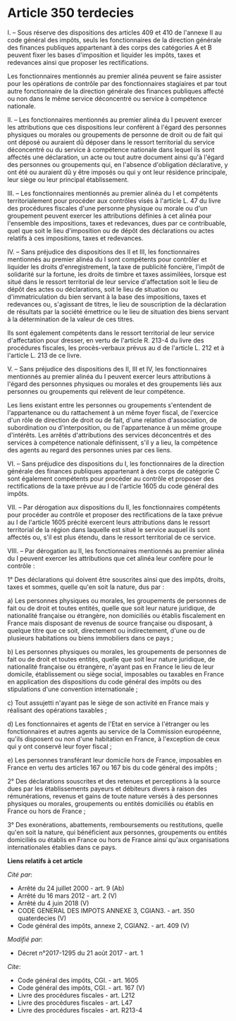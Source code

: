 # Article 350 terdecies

I. – Sous réserve des dispositions des articles 409 et 410 de l'annexe II au code général des impôts, seuls les
fonctionnaires de la direction générale des finances publiques appartenant à des corps des catégories A et B peuvent fixer
les bases d'imposition et liquider les impôts, taxes et redevances ainsi que proposer les rectifications.

Les fonctionnaires mentionnés au premier alinéa peuvent se faire assister pour les opérations de contrôle par des
fonctionnaires stagiaires et par tout autre fonctionnaire de la direction générale des finances publiques affecté ou non dans
le même service déconcentré ou service à compétence nationale.

II. – Les fonctionnaires mentionnés au premier alinéa du I peuvent exercer les attributions que ces dispositions leur
confèrent à l'égard des personnes physiques ou morales ou groupements de personne de droit ou de fait qui ont déposé ou
auraient dû déposer dans le ressort territorial du service déconcentré ou du service à compétence nationale dans lequel ils
sont affectés une déclaration, un acte ou tout autre document ainsi qu'à l'égard des personnes ou groupements qui, en
l'absence d'obligation déclarative, y ont été ou auraient dû y être imposés ou qui y ont leur résidence principale, leur
siège ou leur principal établissement.

III. – Les fonctionnaires mentionnés au premier alinéa du I et compétents territorialement pour procéder aux contrôles visés
à l'article L. 47 du livre des procédures fiscales d'une personne physique ou morale ou d'un groupement peuvent exercer les
attributions définies à cet alinéa pour l'ensemble des impositions, taxes et redevances, dues par ce contribuable, quel que
soit le lieu d'imposition ou de dépôt des déclarations ou actes relatifs à ces impositions, taxes et redevances.

IV. – Sans préjudice des dispositions des II et III, les fonctionnaires mentionnés au premier alinéa du I sont compétents
pour contrôler et liquider les droits d'enregistrement, la taxe de publicité foncière, l'impôt de solidarité sur la fortune,
les droits de timbre et taxes assimilées, lorsque est situé dans le ressort territorial de leur service d'affectation soit le
lieu de dépôt des actes ou déclarations, soit le lieu de situation ou d'immatriculation du bien servant à la base des
impositions, taxes et redevances ou, s'agissant de titres, le lieu de souscription de la déclaration de résultats par la
société émettrice ou le lieu de situation des biens servant à la détermination de la valeur de ces titres.

Ils sont également compétents dans le ressort territorial de leur service d'affectation pour dresser, en vertu de l'article
R. 213-4 du livre des procédures fiscales, les procès-verbaux prévus au d de l'article L. 212 et à l'article L. 213 de ce
livre.

V. – Sans préjudice des dispositions des II, III et IV, les fonctionnaires mentionnés au premier alinéa du I peuvent exercer
leurs attributions à l'égard des personnes physiques ou morales et des groupements liés aux personnes ou groupements qui
relèvent de leur compétence.

Les liens existant entre les personnes ou groupements s'entendent de l'appartenance ou du rattachement à un même foyer
fiscal, de l'exercice d'un rôle de direction de droit ou de fait, d'une relation d'association, de subordination ou
d'interposition, ou de l'appartenance à un même groupe d'intérêts. Les arrêtés d'attributions des services déconcentrés et
des services à compétence nationale définissent, s'il y a lieu, la compétence des agents au regard des personnes unies par
ces liens.

VI. – Sans préjudice des dispositions du I, les fonctionnaires de la direction générale des finances publiques appartenant à
des corps de catégorie C sont également compétents pour procéder au contrôle et proposer des rectifications de la taxe prévue
au I de l'article 1605 du code général des impôts.

VII. – Par dérogation aux dispositions du II, les fonctionnaires compétents pour procéder au contrôle et proposer des
rectifications de la taxe prévue au I de l'article 1605 précité exercent leurs attributions dans le ressort territorial de la
région dans laquelle est situé le service auquel ils sont affectés ou, s'il est plus étendu, dans le ressort territorial de
ce service.

VIII. – Par dérogation au II, les fonctionnaires mentionnés au premier alinéa du I peuvent exercer les attributions que cet
alinéa leur confère pour le contrôle :

1° Des déclarations qui doivent être souscrites ainsi que des impôts, droits, taxes et sommes, quelle qu'en soit la nature,
dus par :

a) Les personnes physiques ou morales, les groupements de personnes de fait ou de droit et toutes entités, quelle que soit
leur nature juridique, de nationalité française ou étrangère, non domiciliés ou établis fiscalement en France mais disposant
de revenus de source française ou disposant, à quelque titre que ce soit, directement ou indirectement, d'une ou de plusieurs
habitations ou biens immobiliers dans ce pays ;

b) Les personnes physiques ou morales, les groupements de personnes de fait ou de droit et toutes entités, quelle que soit
leur nature juridique, de nationalité française ou étrangère, n'ayant pas en France le lieu de leur domicile, établissement
ou siège social, imposables ou taxables en France en application des dispositions du code général des impôts ou des
stipulations d'une convention internationale ;

c) Tout assujetti n'ayant pas le siège de son activité en France mais y réalisant des opérations taxables ;

d) Les fonctionnaires et agents de l'Etat en service à l'étranger ou les fonctionnaires et autres agents au service de la
Commission européenne, qu'ils disposent ou non d'une habitation en France, à l'exception de ceux qui y ont conservé leur
foyer fiscal ;

e) Les personnes transférant leur domicile hors de France, imposables en France en vertu des articles 167 ou 167 bis du code
général des impôts ;

2° Des déclarations souscrites et des retenues et perceptions à la source dues par les établissements payeurs et débiteurs
divers à raison des rémunérations, revenus et gains de toute nature versés à des personnes physiques ou morales, groupements
ou entités domiciliés ou établis en France ou hors de France ;

3° Des exonérations, abattements, remboursements ou restitutions, quelle qu'en soit la nature, qui bénéficient aux personnes,
groupements ou entités domiciliés ou établis en France ou hors de France ainsi qu'aux organisations internationales établies
dans ce pays.

**Liens relatifs à cet article**

_Cité par_:

  - Arrêté du 24 juillet 2000 - art. 9 (Ab)
  - Arrêté du 16 mars 2012 - art. 2 (V)
  - Arrêté du 4 juin 2018 (V)
  - CODE GENERAL DES IMPOTS ANNEXE 3, CGIAN3. - art. 350 quaterdecies (V)
  - Code général des impôts, annexe 2, CGIAN2. - art. 409 (V)

_Modifié par_:

  - Décret n°2017-1295 du 21 août 2017 - art. 1

_Cite_:

  - Code général des impôts, CGI. - art. 1605
  - Code général des impôts, CGI. - art. 167 (V)
  - Livre des procédures fiscales - art. L212
  - Livre des procédures fiscales - art. L47
  - Livre des procédures fiscales - art. R213-4
